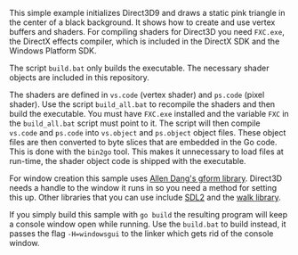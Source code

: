 This simple example initializes Direct3D9 and draws a static pink triangle in the center of a black background. It shows how to create and use vertex buffers and shaders. For compiling shaders for Direct3D you need `FXC.exe`, the DirectX effects compiler, which is included in the DirectX SDK and the Windows Platform SDK.

The script `build.bat` only builds the executable. The necessary shader objects are included in this repository.

The shaders are defined in `vs.code` (vertex shader) and `ps.code` (pixel shader). Use the script `build_all.bat` to recompile the shaders and then build the executable. You must have `FXC.exe` installed and the variable `FXC` in the `build_all.bat` script must point to it. The script will then compile `vs.code` and `ps.code` into `vs.object` and `ps.object` object files. These object files are then converted to byte slices that are embedded in the Go code. This is done with the `bin2go` tool. This makes it unnecessary to load files at run-time, the shader object code is shipped with the executable.

For window creation this sample uses [Allen Dang's gform library](https://github.com/AllenDang/gform). Direct3D needs a handle to the window it runs in so you need a method for setting this up. Other libraries that you can use include [SDL2](https://github.com/veandco/go-sdl2) and the [walk library](https://github.com/lxn/walk).

If you simply build this sample with `go build` the resulting program will keep a console window open while running. Use the `build.bat` to build instead, it passes the flag `-H=windowsgui` to the linker which gets rid of the console window.